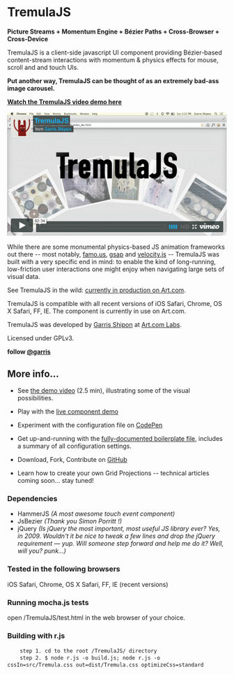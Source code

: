 # TremulaJS

**Picture Streams + Momentum Engine + Bézier Paths + Cross-Browser + Cross-Device**  

TremulaJS is a client-side javascript UI component providing Bézier-based content-stream interactions with momentum & physics effects for mouse, scroll and and touch UIs. 

**Put another way, TremulaJS can be thought of as an extremely bad-ass image carousel.**  

**[Watch the TremulaJS video demo here](https://vimeo.com/99481197)**  

<a href="https://vimeo.com/99481197">![tremula vimeo image](docs/vimeo.png)</a>

While there are some monumental physics-based JS animation frameworks out there -- most notably, [famo.us](http://famo.us), [gsap](http://greensock.com/gsap) and [velocity.js](http://velocityjs.org/) -- TremulaJS was built with a very specific end in mind: to enable the kind of long-running, low-friction user interactions one might enjoy when navigating large sets of visual data.

See TremulaJS in the wild: <a href="http://www.art.com/discover/keyword--gogh/posters.htm?searchstring=GOGH" title="TremulaJS on art.com" target="_blank">currently in production on Art.com</a>.

TremulaJS is compatible with all recent versions of iOS Safari, Chrome, OS X Safari, FF, IE. The component is currently in use on Art.com.

TremulaJS was developed by [Garris Shipon](http://garriss.wordpress.com/) at [Art.com Labs](http://art.com/).  

Licensed under GPLv3.

**follow [@garris](https://twitter.com/garris)**  

## More info...

- See [the demo video](https://vimeo.com/99481197) (2.5 min), illustrating some of the visual possibilities.  

- Play with the [live component demo](http://garris.github.com/TremulaJS)  

- Experiment with the configuration file on [CodePen](http://codepen.io/garris/pen/bevqG?editors=001)  

- Get up-and-running with the [fully-documented boilerplate file](https://gist.github.com/garris/2214de2100a4a67a2899), includes a summary of all configuration settings.  

- Download, Fork, Contribute on [GitHub](https://github.com/garris/TremulaJS.git)

- Learn how to create your own Grid Projections -- technical articles coming soon... stay tuned!


### Dependencies

- HammerJS *(A most awesome touch event component)*
- JsBezier *(Thank you Simon Porritt !)*
- jQuery *(Is jQuery the most important, most useful JS library ever? Yes, in 2009. Wouldn't it be nice to tweak a few lines and drop the jQuery requirement — yup. Will someone step forward and help me do it? Well, will you? punk...)*

### Tested in the following browsers
iOS Safari, Chrome, OS X Safari, FF, IE (recent versions) 


### Running mocha.js tests
open /TremulaJS/test.html in the web browser of your choice.



### Building with r.js
		step 1. cd to the root /TremulaJS/ directory
		step 2. $ node r.js -o build.js; node r.js -o cssIn=src/Tremula.css out=dist/Tremula.css optimizeCss=standard
